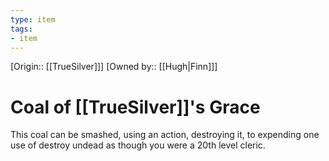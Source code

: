 ```yaml
---
type: item
tags:
- item
---
```

[Origin:: [[TrueSilver]]]
[Owned by:: [[Hugh|Finn]]]
# Coal of [[TrueSilver]]'s Grace

This coal can be smashed, using an action, destroying it, to expending one use of destroy undead as though you were a 20th level cleric.
